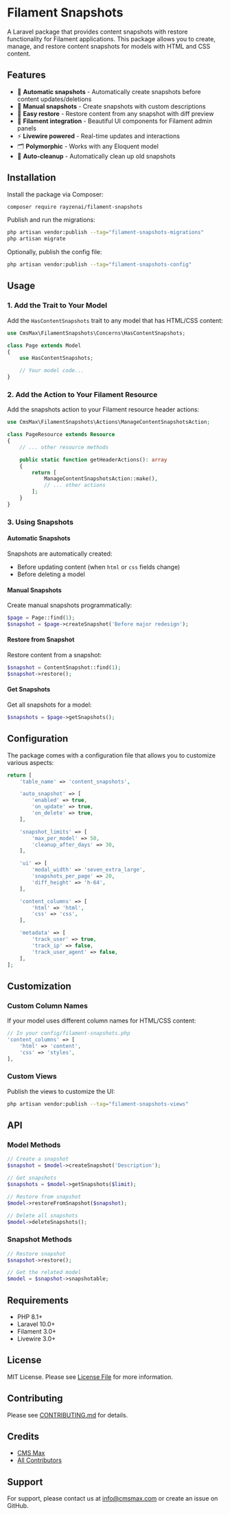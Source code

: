 # Filament Snapshots

A Laravel package that provides content snapshots with restore functionality for Filament applications. This package allows you to create, manage, and restore content snapshots for models with HTML and CSS content.

## Features

- 📸 **Automatic snapshots** - Automatically create snapshots before content updates/deletions
- 🔧 **Manual snapshots** - Create snapshots with custom descriptions
- 🔄 **Easy restore** - Restore content from any snapshot with diff preview
- 🎨 **Filament integration** - Beautiful UI components for Filament admin panels
- ⚡ **Livewire powered** - Real-time updates and interactions
- 🗂️ **Polymorphic** - Works with any Eloquent model
- 🧹 **Auto-cleanup** - Automatically clean up old snapshots

## Installation

Install the package via Composer:

```bash
composer require rayzenai/filament-snapshots
```

Publish and run the migrations:

```bash
php artisan vendor:publish --tag="filament-snapshots-migrations"
php artisan migrate
```

Optionally, publish the config file:

```bash
php artisan vendor:publish --tag="filament-snapshots-config"
```

## Usage

### 1. Add the Trait to Your Model

Add the `HasContentSnapshots` trait to any model that has HTML/CSS content:

```php
use CmsMax\FilamentSnapshots\Concerns\HasContentSnapshots;

class Page extends Model
{
    use HasContentSnapshots;

    // Your model code...
}
```

### 2. Add the Action to Your Filament Resource

Add the snapshots action to your Filament resource header actions:

```php
use CmsMax\FilamentSnapshots\Actions\ManageContentSnapshotsAction;

class PageResource extends Resource
{
    // ... other resource methods

    public static function getHeaderActions(): array
    {
        return [
            ManageContentSnapshotsAction::make(),
            // ... other actions
        ];
    }
}
```

### 3. Using Snapshots

#### Automatic Snapshots

Snapshots are automatically created:

- Before updating content (when `html` or `css` fields change)
- Before deleting a model

#### Manual Snapshots

Create manual snapshots programmatically:

```php
$page = Page::find(1);
$snapshot = $page->createSnapshot('Before major redesign');
```

#### Restore from Snapshot

Restore content from a snapshot:

```php
$snapshot = ContentSnapshot::find(1);
$snapshot->restore();
```

#### Get Snapshots

Get all snapshots for a model:

```php
$snapshots = $page->getSnapshots();
```

## Configuration

The package comes with a configuration file that allows you to customize various aspects:

```php
return [
    'table_name' => 'content_snapshots',

    'auto_snapshot' => [
        'enabled' => true,
        'on_update' => true,
        'on_delete' => true,
    ],

    'snapshot_limits' => [
        'max_per_model' => 50,
        'cleanup_after_days' => 30,
    ],

    'ui' => [
        'modal_width' => 'seven_extra_large',
        'snapshots_per_page' => 20,
        'diff_height' => 'h-64',
    ],

    'content_columns' => [
        'html' => 'html',
        'css' => 'css',
    ],

    'metadata' => [
        'track_user' => true,
        'track_ip' => false,
        'track_user_agent' => false,
    ],
];
```

## Customization

### Custom Column Names

If your model uses different column names for HTML/CSS content:

```php
// In your config/filament-snapshots.php
'content_columns' => [
    'html' => 'content',
    'css' => 'styles',
],
```

### Custom Views

Publish the views to customize the UI:

```bash
php artisan vendor:publish --tag="filament-snapshots-views"
```

## API

### Model Methods

```php
// Create a snapshot
$snapshot = $model->createSnapshot('Description');

// Get snapshots
$snapshots = $model->getSnapshots($limit);

// Restore from snapshot
$model->restoreFromSnapshot($snapshot);

// Delete all snapshots
$model->deleteSnapshots();
```

### Snapshot Methods

```php
// Restore snapshot
$snapshot->restore();

// Get the related model
$model = $snapshot->snapshotable;
```

## Requirements

- PHP 8.1+
- Laravel 10.0+
- Filament 3.0+
- Livewire 3.0+

## License

MIT License. Please see [License File](LICENSE.md) for more information.

## Contributing

Please see [CONTRIBUTING.md](CONTRIBUTING.md) for details.

## Credits

- [CMS Max](https://cmsmax.com)
- [All Contributors](../../contributors)

## Support

For support, please contact us at [info@cmsmax.com](mailto:info@cmsmax.com) or create an issue on GitHub.
